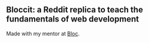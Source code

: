 ## Bloccit: a Reddit replica to teach the fundamentals of web development

Made with my mentor at [Bloc](http://bloc.io).
